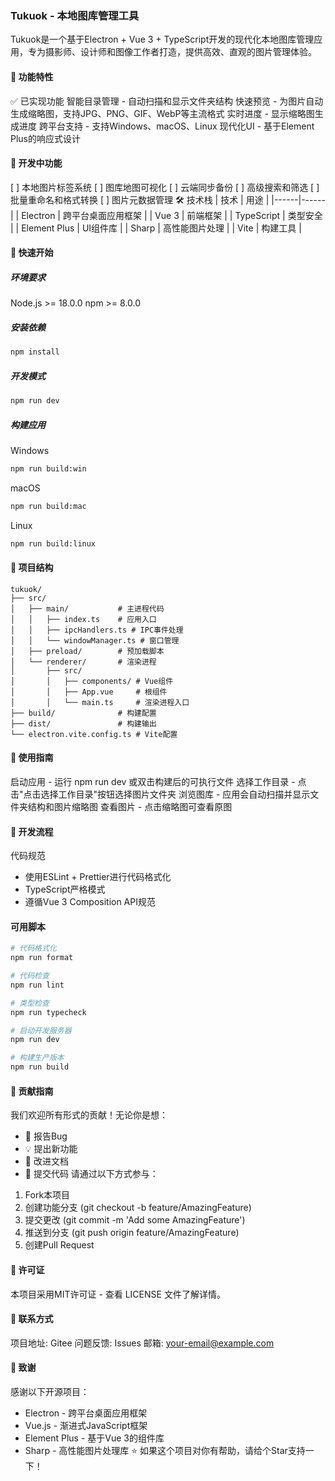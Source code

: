 ### Tukuok - 本地图库管理工具

Tukuok是一个基于Electron + Vue 3 + TypeScript开发的现代化本地图库管理应用，专为摄影师、设计师和图像工作者打造，提供高效、直观的图片管理体验。

#### 🌟 功能特性
✅ 已实现功能
智能目录管理 - 自动扫描和显示文件夹结构
快速预览 - 为图片自动生成缩略图，支持JPG、PNG、GIF、WebP等主流格式
实时进度 - 显示缩略图生成进度
跨平台支持 - 支持Windows、macOS、Linux
现代化UI - 基于Element Plus的响应式设计
#### 🚧 开发中功能
[ ] 本地图片标签系统
[ ] 图库地图可视化
[ ] 云端同步备份
[ ] 高级搜索和筛选
[ ] 批量重命名和格式转换
[ ] 图片元数据管理
🛠 技术栈
| 技术 | 用途 | |------|------| | Electron | 跨平台桌面应用框架 | | Vue 3 | 前端框架 | | TypeScript | 类型安全 | | Element Plus | UI组件库 | | Sharp | 高性能图片处理 | | Vite | 构建工具 |

#### 🚀 快速开始
##### 环境要求
Node.js >= 18.0.0
npm >= 8.0.0
##### 安装依赖
```bash
npm install
```
##### 开发模式
```bash
npm run dev
```
##### 构建应用
Windows
```bash
npm run build:win
```
macOS
```bash
npm run build:mac
```
Linux
```bash
npm run build:linux
```


#### 📁 项目结构
```
tukuok/
├── src/
│   ├── main/           # 主进程代码
│   │   ├── index.ts    # 应用入口
│   │   ├── ipcHandlers.ts # IPC事件处理
│   │   └── windowManager.ts # 窗口管理
│   ├── preload/        # 预加载脚本
│   └── renderer/       # 渲染进程
│       ├── src/
│       │   ├── components/ # Vue组件
│       │   ├── App.vue     # 根组件
│       │   └── main.ts     # 渲染进程入口
├── build/              # 构建配置
├── dist/               # 构建输出
└── electron.vite.config.ts # Vite配置
```

#### 🎯 使用指南
启动应用 - 运行 npm run dev 或双击构建后的可执行文件
选择工作目录 - 点击"点击选择工作目录"按钮选择图片文件夹
浏览图库 - 应用会自动扫描并显示文件夹结构和图片缩略图
查看图片 - 点击缩略图可查看原图

#### 🔄 开发流程
代码规范
- 使用ESLint + Prettier进行代码格式化
- TypeScript严格模式
- 遵循Vue 3 Composition API规范

#### 可用脚本
```bash
# 代码格式化
npm run format

# 代码检查
npm run lint

# 类型检查
npm run typecheck

# 启动开发服务器
npm run dev

# 构建生产版本
npm run build
```

#### 🤝 贡献指南
我们欢迎所有形式的贡献！无论你是想：

- 🐛 报告Bug
- 💡 提出新功能
- 📝 改进文档
- 🔧 提交代码
请通过以下方式参与：
1. Fork本项目
2. 创建功能分支 (git checkout -b feature/AmazingFeature)
3. 提交更改 (git commit -m 'Add some AmazingFeature')
4. 推送到分支 (git push origin feature/AmazingFeature)
5. 创建Pull Request

#### 📝 许可证
本项目采用MIT许可证 - 查看 LICENSE 文件了解详情。

#### 👥 联系方式
项目地址: Gitee
问题反馈: Issues
邮箱: your-email@example.com

#### 🙏 致谢
感谢以下开源项目：
- Electron - 跨平台桌面应用框架
- Vue.js - 渐进式JavaScript框架
- Element Plus - 基于Vue 3的组件库
- Sharp - 高性能图片处理库
⭐ 如果这个项目对你有帮助，请给个Star支持一下！

